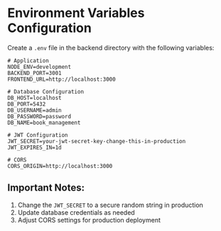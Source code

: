 # Environment Variables Configuration

Create a `.env` file in the backend directory with the following variables:

```env
# Application
NODE_ENV=development
BACKEND_PORT=3001
FRONTEND_URL=http://localhost:3000

# Database Configuration
DB_HOST=localhost
DB_PORT=5432
DB_USERNAME=admin
DB_PASSWORD=password
DB_NAME=book_management

# JWT Configuration
JWT_SECRET=your-jwt-secret-key-change-this-in-production
JWT_EXPIRES_IN=1d

# CORS
CORS_ORIGIN=http://localhost:3000
```

## Important Notes:
1. Change the `JWT_SECRET` to a secure random string in production
2. Update database credentials as needed
3. Adjust CORS settings for production deployment 